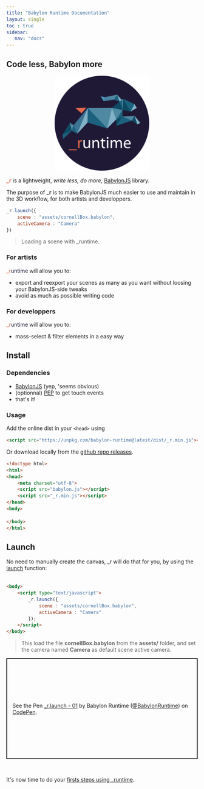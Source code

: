 ```yaml
---
title: "Babylon Runtime Documentation"
layout: single
toc : true
sidebar:
   nav: "docs"  
---
```


## Code less, Babylon more

<p style="text-align:center; width:100%;"><img src="https://raw.githubusercontent.com/babylon-runtime/_r.assets/master/_runtime-logo/exports/_runtime-logo_circleWhite_512.png" alt="babylon runtime logo" width="250" ></p>

**<span style="color:#e0684b">\_r</span>** is a lightweight, *write less, do more*, [BabylonJS](https://www.babylonjs.com/) library.

The purpose of **_r** is to make BabylonJS much easier to use and maintain in the 3D workflow, for both artists and developpers.

```javascript
_r.launch({
    scene : "assets/cornellBox.babylon",
    activeCamera : "Camera"
})
```
> Loading a scene with _runtime.

### For artists

<span style="color:#e0684b">\_r</span><span style="color:#201936">untime</span> will allow you to:
- export and reexport your scenes as many as you want without loosing your BabylonJS-side tweaks
- avoid as much as possible writing code

### For developpers

<span style="color:#e0684b">\_r</span><span style="color:#201936">untime</span> will allow you to:
- mass-select & filter elements in a easy way

## Install

### Dependencies

- [BabylonJS](https://www.babylonjs.com/) (yep, 'seems obvious)
- (optionnal) [PEP](https://doc.babylonjs.com/how_to/interactions#pointer-interactions) to get touch events
- that's it!

### Usage

Add the online dist in your `<head>` using

```html
<script src="https://unpkg.com/babylon-runtime@latest/dist/_r.min.js"></script>
```

Or download locally from the [github repo releases](https://github.com/babylon-runtime/_r/releases).

```html
<!doctype html>
<html>
<head>
    <meta charset="utf-8">
    <script src="babylon.js"></script>
    <script src="_r.min.js"></script>
</head>
<body>

</body>
</html>
```

## Launch

No need to manually create the canvas, _r will do that for you, by using the [launch](api/launch/) function:

```html

<body>
    <script type="text/javascript">
        _r.launch({
            scene : "assets/cornellBox.babylon",
            activeCamera : "Camera"
        });
    </script>
</body>

```

> This load the file **cornellBox.babylon** from the **assets/** folder, and set the camera named **Camera** as default scene active camera.

<p class="codepen" data-height="265" data-theme-id="light" data-default-tab="js,result" data-user="BabylonRuntime" data-slug-hash="VRrwxQ" data-preview="true" style="height: 265px; box-sizing: border-box; display: flex; align-items: center; justify-content: center; border: 2px solid black; margin: 1em 0; padding: 1em;" data-pen-title="_r.launch - 01">
  <span>See the Pen <a href="https://codepen.io/BabylonRuntime/pen/VRrwxQ/">
  _r.launch - 01</a> by Babylon Runtime (<a href="https://codepen.io/BabylonRuntime">@BabylonRuntime</a>)
  on <a href="https://codepen.io">CodePen</a>.</span>
</p>
<script async src="https://static.codepen.io/assets/embed/ei.js"></script>

<br>

It's now time to do your [firsts steps using \_runtime](/first-steps/launch/).